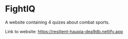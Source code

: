# FightIQ


A website containing 4 quizes about combat sports.

Link to website: https://resilient-haupia-dea9db.netlify.app
